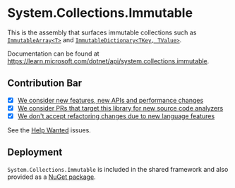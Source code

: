 # System.Collections.Immutable
This is the assembly that surfaces immutable collections such as [`ImmutableArray<T>`](https://learn.microsoft.com/dotnet/api/system.collections.immutable.immutablearray-1) and [`ImmutableDictionary<TKey, TValue>`](https://learn.microsoft.com/dotnet/api/system.collections.immutable.immutabledictionary-2).

Documentation can be found at https://learn.microsoft.com/dotnet/api/system.collections.immutable.

## Contribution Bar
- [x] [We consider new features, new APIs and performance changes](/src/libraries/README.md#primary-bar)
- [x] [We consider PRs that target this library for new source code analyzers](/src/libraries/README.md#secondary-bars)
- [x] [We don't accept refactoring changes due to new language features](/src/libraries/README.md#secondary-bars)

See the [Help Wanted](https://github.com/dotnet/runtime/issues?q=is%3Aissue+is%3Aopen+label%3Aarea-System.Collections.Immutable+label%3A%22help+wanted%22) issues.

## Deployment
`System.Collections.Immutable` is included in the shared framework and also provided as a [NuGet package](https://www.nuget.org/packages/System.Collections.Immutable).
